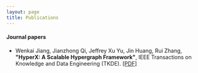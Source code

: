 ```yaml
---
layout: page
title: Publications
---
```

<!---
You can also browse my <a href="https://scholar.google.com/citations?user=X3vVZPcAAAAJ&hl=en&oi=sra" target="_blank">Google Scholar profile</a>.
<br />
--->

#### Journal papers
- Wenkai Jiang, Jianzhong Qi, Jeffrey Xu Yu, Jin Huang, Rui Zhang, **__"HyperX: A Scalable Hypergraph Framework"__**, IEEE Transactions on Knowledge and Data Engineering (TKDE).
[[PDF]](http://www.ruizhang.info/publications/TKDE_HyperX.pdf)
